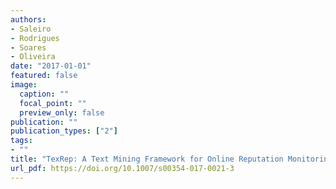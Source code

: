 ```yaml
---
authors:
- Saleiro
- Rodrigues
- Soares
- Oliveira
date: "2017-01-01"
featured: false
image:
  caption: ""
  focal_point: ""
  preview_only: false
publication: ""
publication_types: ["2"]
tags:
- ""
title: "TexRep: A Text Mining Framework for Online Reputation Monitoring"
url_pdf: https://doi.org/10.1007/s00354-017-0021-3
---
```


